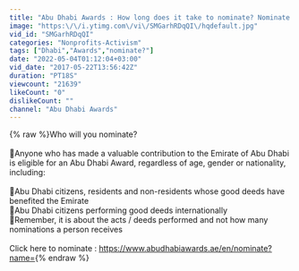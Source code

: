 ```yaml
---
title: "Abu Dhabi Awards : How long does it take to nominate? Nominate now!"
image: "https:\/\/i.ytimg.com\/vi\/SMGarhRDqQI\/hqdefault.jpg"
vid_id: "SMGarhRDqQI"
categories: "Nonprofits-Activism"
tags: ["Dhabi","Awards","nominate?"]
date: "2022-05-04T01:12:04+03:00"
vid_date: "2017-05-22T13:56:42Z"
duration: "PT18S"
viewcount: "21639"
likeCount: "0"
dislikeCount: ""
channel: "Abu Dhabi Awards"
---
```

{% raw %}Who will you nominate?<br /><br />Anyone who has made a valuable contribution to the Emirate of Abu Dhabi is eligible for an Abu Dhabi Award, regardless of age, gender or nationality, including:<br /><br />Abu Dhabi citizens, residents and non-residents whose good deeds have benefited the Emirate<br />Abu Dhabi citizens performing good deeds internationally<br />Remember, it is about the acts / deeds performed and not how many nominations a person receives<br /><br />Click here to nominate : <a rel="nofollow" target="blank" href="https://www.abudhabiawards.ae/en/nominate?name=">https://www.abudhabiawards.ae/en/nominate?name=</a>{% endraw %}
